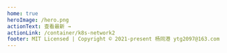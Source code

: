 ```yaml
---
home: true
heroImage: /hero.png
actionText: 查看最新 →
actionLink: /container/k8s-network2
footer: MIT Licensed | Copyright © 2021-present 杨同港 ytg2097@163.com
---
```

